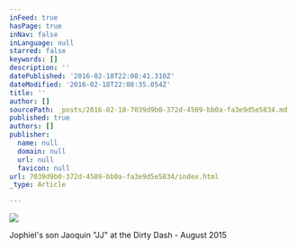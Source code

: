 ```yaml
---
inFeed: true
hasPage: true
inNav: false
inLanguage: null
starred: false
keywords: []
description: ''
datePublished: '2016-02-18T22:08:41.310Z'
dateModified: '2016-02-18T22:08:35.054Z'
title: ''
author: []
sourcePath: _posts/2016-02-18-7039d9b0-372d-4509-bb0a-fa3e9d5e5834.md
published: true
authors: []
publisher:
  name: null
  domain: null
  url: null
  favicon: null
url: 7039d9b0-372d-4509-bb0a-fa3e9d5e5834/index.html
_type: Article

---
```

![](https://the-grid-user-content.s3-us-west-2.amazonaws.com/78d0a559-5089-4099-8397-2447a1b792dc.jpg)

Jophiel's son Jaoquin "JJ" at the Dirty Dash - August 2015
